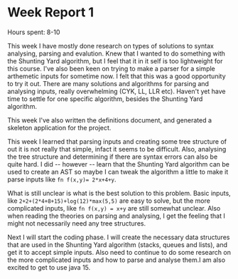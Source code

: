 
# Week Report 1

Hours spent: 8-10

This week I have mostly done research on types of solutions to syntax analysing, parsing and evalution. Knew that I wanted to do something with the Shunting Yard algorithm, but I feel that it in it self is too lightweight for this course. I've also been keen on trying to make a parser for a simple arthemetic inputs for sometime now. I felt that this was a good opportunity to try it out. There are many solutions and algorithms for parsing and analysing inputs, really overwhelming (CYK, LL, LLR etc). Haven't yet have time to settle for one specific algorithm, besides the Shunting Yard algorithm. 

This week I've also written the definitions document, and generated a skeleton application for the project.

This week I learned that parsing inputs and creating some tree structure of out it is not really that simple, infact it seems to be difficult. Also, analysing the tree structure and determining if there are syntax errors can also be quite hard. I did -- however -- learn that the Shunting Yard algorithm can be used to create an AST so maybe I can tweak the algorithm a little to make it parse inputs like `fn f(x,y)= 2*x+4+y`.

What is still unclear is what is the best solution to this problem. Basic inputs, like `2+2+(2*4+8+15)+log(12)*max(5,5)` are easy to solve, but the more complicated inputs, like `fn f(x,y) = x+y` are still somewhat unclear. Also when reading the theories on parsing and analysing, I get the feeling that I might not necessarily need any tree structures.

Next I will start the coding phase. I will create the necessary data structures that are used in the Shunting Yard algorithm (stacks, queues and lists), and get it to accept simple inputs. Also need to continue to do some research on the more complicated inputs and how to parse and analyse them.I am also excited to get to use java 15.